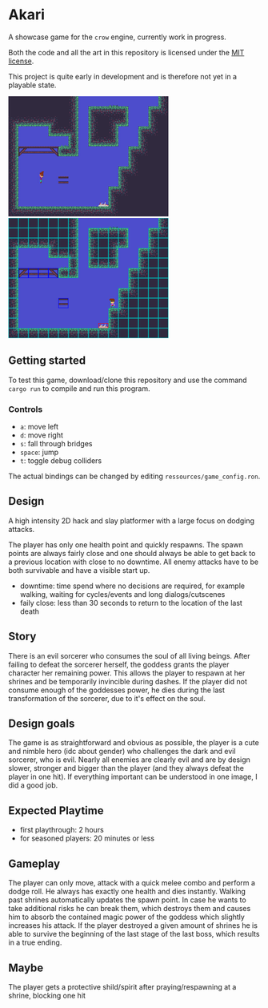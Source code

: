 # Akari

A showcase game for the `crow` engine, currently work in progress.

Both the code and all the art in this repository is licensed under the [MIT license].

This project is quite early in development and is therefore not yet in a playable state.

![preview](preview.png)  ![preview_colliders](preview_colliders.png)

[MIT license]: ./LICENSE

## Getting started

To test this game, download/clone this repository and use the command `cargo run` to compile and run this program.

### Controls

- `a`: move left
- `d`: move right
- `s`: fall through bridges
- `space`: jump
- `t`: toggle debug colliders

The actual bindings can be changed by editing `ressources/game_config.ron`.

## Design

A high intensity 2D hack and slay platformer with a large focus on dodging attacks.

The player has only one health point and quickly respawns. The spawn points are always fairly close and
one should always be able to get back to a previous location with close to no downtime. All enemy attacks
have to be both survivable and have a visible start up.

- downtime: time spend where no decisions are required, for example walking, waiting for cycles/events and long dialogs/cutscenes
- faily close: less than 30 seconds to return to the location of the last death

## Story

There is an evil sorcerer who consumes the soul of all living beings. After failing to defeat the sorcerer herself, the goddess grants
the player character her remaining power. This allows the player to respawn at her shrines and be temporarily invincible during dashes.
If the player did not consume enough of the goddesses power, he dies during the last transformation of the sorcerer, due to it's effect on
the soul.

## Design goals

The game is as straightforward and obvious as possible, the player is a cute and nimble hero (idc about gender) who challenges the dark and evil
sorcerer, who is evil. Nearly all enemies are clearly evil and are by design slower, stronger and bigger than the player (and they always defeat the
player in one hit). If everything important can be understood in one image, I did a good job.

## Expected Playtime

- first playthrough: 2 hours
- for seasoned players: 20 minutes or less

## Gameplay

The player can only move, attack with a quick melee combo and perform a dodge roll.
He always has exactly one health and dies instantly.
Walking past shrines automatically updates the spawn point. In case he
wants to take additional risks he can break them, which destroys them and causes
him to absorb the contained magic power of the goddess which slightly increases his attack.
If the player destroyed a given amount of shrines he is able to survive the beginning of
the last stage of the last boss, which results in a true ending.

## Maybe

The player gets a protective shild/spirit after praying/respawning at a shrine, blocking one hit
